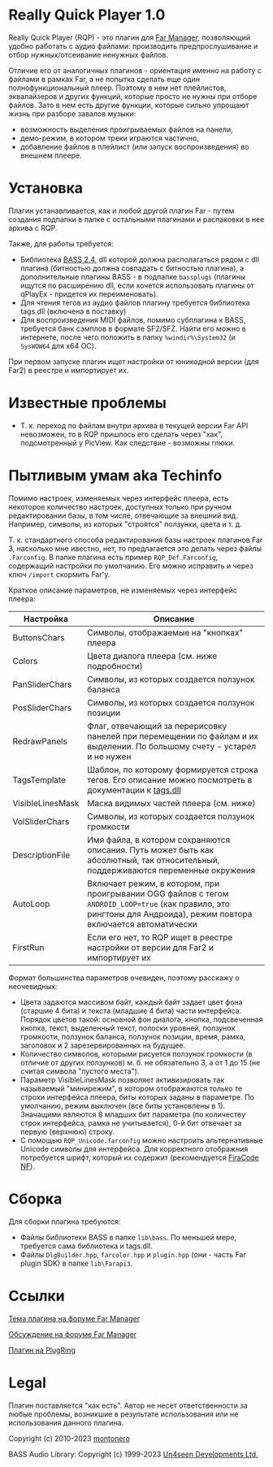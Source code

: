 ﻿# Really Quick Player 1.0

Really Quick Player (RQP) - это плагин для [Far Manager](https://www.farmanager.com/), позволяющий удобно работать с аудио файлами: производить предпрослушивание и отбор нужных/отсеивание ненужных файлов.

Отличие его от аналогичных плагинов - ориентация именно на работу с файлами в рамках Far, а не попытка сделать еще один полнофункциональный плеер. Поэтому в нем нет плейлистов, эквалайзеров и других функций, которые просто не нужны при отборе файлов. Зато в нем есть другие функции, которые сильно упрощают жизнь при разборе завалов музыки:

- возможность выделения проигрываемых файлов на панели,
- демо-режим, в котором треки играются частично,
- добавление файлов в плейлист (или запуск воспроизведения) во внешнем плеере.

# Установка

Плагин устанавливается, как и любой другой плагин Far - путем создания подпапки в папке с остальными плагинами и распаковки в нее архива с RQP.

Также, для работы требуется:
- Библиотека [BASS 2.4](www.un4seen.com), dll которой должна располагаться рядом с dll плагина (битностью должна совпадать с битностью плагина), а дополнительные плагины BASS - в подпапке `bassplugs` (плагины ищутся по расширению dll, если хочется использовать плагины от qPlayEx - придется их переименовать).
- Для чтения тегов из аудио файлов плагину требуется библиотека tags.dll (включена в поставку)
- Для воспроизведения MIDI файлов, помимо субплагина к BASS, требуется банк сэмплов в формате SF2/SFZ. Найти его можно в интернете, после чего положить в папку `%windir%\System32` (и `SysWOW64` для х64 ОС).

При первом запуске плагин ищет настройки от юникодной версии (для Far2) в реестре и импортирует их.

# Известные проблемы

* Т. к. переход по файлам внутри архива в текущей версии Far API невозможен, то в RQP пришлось его сделать через "хак", подсмотренный у PicView. Как следствие - возможны глюки.

# Пытливым умам aka Techinfo

Помимо настроек, изменяемых через интерфейс плеера, есть некоторое количество настроек, доступных только при ручном редактировании базы, в том числе, отвечающие за внешний вид. Например, символы, из которых "строятся" ползунки, цвета и т. д.

Т. к. стандартного способа редактирования базы настроек плагинов Far 3, насколько мне ивестно, нет, то предлагается это делать через файлы `.Farconfig`. В папке плагина есть пример `RQP_Def.Farconfig`, содержащий настройки по умолчанию. Его можно исправить и через ключ `/import` скормить Far'у.

Краткое описание параметров, не изменяемых через интерфейс плеера:

| Настройка | Описание |
| ---------------- | -------------------------------------------------------------------------------------------------------------------------------------------------------------------- |
| ButtonsChars | Символы, отображаемые на "кнопках" плеера |
| Colors | Цвета диалога плеера (см. ниже подробности) |
| PanSliderChars | Символы, из которых создается ползунок баланса |
| PosSliderChars | Символы, из которых создается ползунок позиции |
| RedrawPanels | Флаг, отвечающий за перерисовку панелей при перемещении по файлам и их выделении. По большому счету - устарел и не нужен |
| TagsTemplate | Шаблон, по которому формируется строка тегов. Его описание можно посмотреть в документации к [tags.dll](http://www.un4seen.com) |
| VisibleLinesMask | Маска видимых частей плеера (см. ниже) |
| VolSliderChars | Символы, из которых создается ползунок громкости |
| DescriptionFile | Имя файла, в котором сохраняются описания. Путь может быть как абсолютный, так относительный, поддерживаются переменные окружения |
| AutoLoop | Включает режим, в котором, при проигрывании OGG файлов с тегом `ANDROID_LOOP=true` (как правило, это рингтоны для Андроида), режим повтора  включается автоматически |
| FirstRun | Если его нет, то RQP ищет в реестре настройки от версии для Far2 и импортирует их |

Формат большинства параметров очевиден, поэтому расскажу о неочевидных:

- Цвета задаются массивом байт, каждый байт задает цвет фона (старшие 4 бита) и текста (младшие 4 бита) части интерфейса. Порядок цветов такой: основной фон диалога, кнопка, подсвеченная кнопка, текст, выделенный текст, полоски уровней, ползунок громкости, ползунок баланса, ползунок позиции, время, рамка, заголовок и 2 зарезервированных на будущее.
- Количество символов, которыми рисуется ползунок громкости (в отличие от других ползунков) м. б. не обязательно 3, а от 1 до 15 (не считая символа "пустого места").
- Параметр VisibleLinesMask позволяет активизировать так называемый "минирежим", в котором отображаются только те строки интерфейса плеера, биты которых заданы в параметре. По умолчанию, режим выключен (все биты установлены в 1). Значащими являются 8 младших бит параметра (по количеству строк интерфейса, рамка не учитывается), 0-й бит отвечает за первую (верхнюю) строку.
- С помощью `RQP_Unicode.farconfig` можно настроить альтернативные Unicode символы для интерфейса. Для корректного отображния потребуется шрифт, который их содержит (рекомендуется [FiraCode NF](https://github.com/ryanoasis/nerd-fonts/releases)).

# Сборка

Для сборки плагина требуются:
- Файлы библиотеки BASS в папке `lib\bass`. По меньшей мере, требуется сама библиотека и tags.dll.
- Файлы `DlgBuilder.hpp`, `farcolor.hpp` и `plugin.hpp` (они - часть Far plugin SDK) в папке `lib\Farapi3`.

# Ссылки

[Тема плагина на форуме Far Manager](http://forum.Farmanager.com/viewtopic.php?f=11&t=5000)

[Обсуждение на форуме Far Manager](https://forum.farmanager.com/viewtopic.php?p=57628)

[Плагин на PlugRing](https://plugring.farmanager.com/plugin.php?pid=863)

# Legal

Плагин поставляется "как есть". Автор не несет ответственности за любые проблемы, возникшие в результате использования или не использования данного плагина.

Copyright (c) 2010-2023 [montonero](https://github.com/montoner0/rqp)

BASS Audio Library: Copyright (c) 1999-2023 [Un4seen Developments Ltd.](http://www.un4seen.com)
